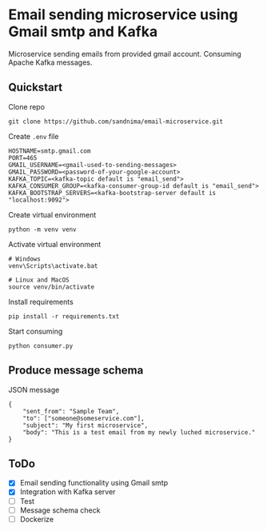 # Email sending microservice using Gmail smtp and Kafka 

Microservice sending emails from provided gmail account.
Consuming Apache Kafka messages.

## Quickstart 

Clone repo 
 ```
 git clone https://github.com/sandnima/email-microservice.git
 ```
Create `.env` file 
 ```
 HOSTNAME=smtp.gmail.com
 PORT=465
 GMAIL_USERNAME=<gmail-used-to-sending-messages>
 GMAIL_PASSWORD=<password-of-your-google-account>
 KAFKA_TOPIC=<kafka-topic default is "email_send">
 KAFKA_CONSUMER_GROUP=<kafka-consumer-group-id default is "email_send">
 KAFKA_BOOTSTRAP_SERVERS=<kafka-bootstrap-server default is "localhost:9092">
```
Create virtual environment 
 ```
 python -m venv venv
 ```
Activate virtual environment
```
# Windows
venv\Scripts\activate.bat

# Linux and MacOS 
source venv/bin/activate
```
Install requirements 
 ```
 pip install -r requirements.txt
 ```
Start consuming 
 ```
 python consumer.py
 ```
## Produce message schema 

JSON message
```
{
    "sent_from": "Sample Team",
    "to": ["someone@someservice.com"],
    "subject": "My first microservice",
    "body": "This is a test email from my newly luched microservice."
}
```

## ToDo 

- [x] Email sending functionality using Gmail smtp
- [x] Integration with Kafka server
- [ ] Test
- [ ] Message schema check
- [ ] Dockerize
